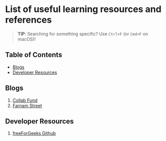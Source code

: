 # List of useful learning resources and references
> **TIP**: Searching for something specific? Use `Ctrl+F` (or `Cmd+F` on macOS)!
> 
## Table of Contents
* [Blogs](#blogs)
* [Developer Resources](#developer-resources)

## Blogs
1. [Collab Fund](https://collabfund.com/blog/)
2. [Farnam Street](https://fs.blog/blog/)

## Developer Resources
1. [freeForGeeks Github](https://github.com/JuanPabloDiaz/freeForGeeks)
